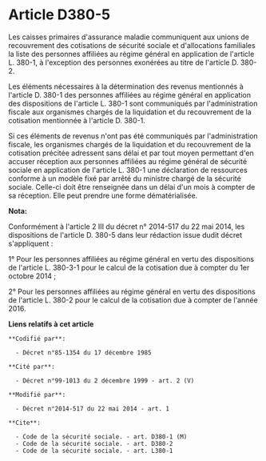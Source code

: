 # Article D380-5

Les caisses primaires d'assurance maladie communiquent aux unions de recouvrement des cotisations de sécurité sociale et
d'allocations familiales la liste des personnes affiliées au régime général en application de l'article L. 380-1, à
l'exception des personnes exonérées au titre de l'article D. 380-2. 

Les éléments nécessaires à la détermination des revenus mentionnés à l'article D. 380-1 des personnes affiliées au régime
général en application des dispositions de l'article L. 380-1 sont communiqués par l'administration fiscale aux organismes
chargés de la liquidation et du recouvrement de la cotisation mentionnée à l'article D. 380-1. 

Si ces éléments de revenus n'ont pas été communiqués par l'administration fiscale, les organismes chargés de la liquidation
et du recouvrement de la cotisation précitée adressent sans délai et par tout moyen permettant d'en accuser réception aux
personnes affiliées au régime général de sécurité sociale en application de l'article L. 380-1 une déclaration de ressources
conforme à un modèle fixé par arrêté du ministre chargé de la sécurité sociale. Celle-ci doit être renseignée dans un délai
d'un mois à compter de sa réception. Elle peut prendre une forme dématérialisée.

**Nota:**

Conformément à l'article 2 III du décret n° 2014-517 du 22 mai 2014, les dispositions de l'article D. 380-5 dans leur
rédaction issue dudit décret s'appliquent :

1° Pour les personnes affiliées au régime général en vertu des dispositions de l'article L. 380-3-1 pour le calcul de la
cotisation due à compter du 1er octobre 2014 ;

2° Pour les personnes affiliées au régime général en vertu des dispositions de l'article L. 380-2 pour le calcul de la
cotisation due à compter de l'année 2016.

**Liens relatifs à cet article**

	**Codifié par**:

	  - Décret n°85-1354 du 17 décembre 1985

	**Cité par**:

	  - Décret n°99-1013 du 2 décembre 1999 - art. 2 (V)

	**Modifié par**:

	  - Décret n°2014-517 du 22 mai 2014 - art. 1

	**Cite**:

	  - Code de la sécurité sociale. - art. D380-1 (M)
	  - Code de la sécurité sociale. - art. D380-2
	  - Code de la sécurité sociale. - art. L380-1
